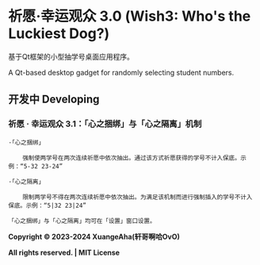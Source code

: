 # 祈愿·幸运观众 3.0 (Wish3: Who's the Luckiest Dog?)

基于Qt框架的小型抽学号桌面应用程序。

A Qt-based desktop gadget for randomly selecting student numbers.

## 开发中 Developing

### 祈愿 · 幸运观众 3.1：「心之捆绑」与「心之隔离」机制

    ·「心之捆绑」

        强制使两学号在两次连续祈愿中依次抽出。通过该方式祈愿获得的学号不计入保底。示例：“5-32 23-24”

    ·「心之隔离」

        限制两学号不得在两次连续祈愿中依次抽出。为满足该机制而进行强制插入的学号不计入保底。示例：“5|32 23|24”

    「心之捆绑」与「心之隔离」均可在「设置」窗口设置。


**Copyright © 2023-2024 XuangeAha(轩哥啊哈OvO)**

**All rights reserved. | MIT License**
